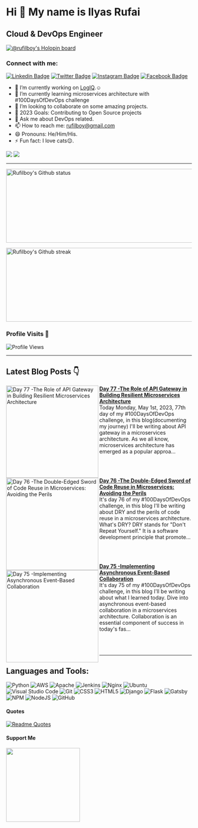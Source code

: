 Hi 👋 My name is Ilyas Rufai
===============================

Cloud & DevOps Engineer
-----------------------------
[![@rufilboy's Holopin board](https://holopin.io/api/user/board?user=rufilboy)](https://holopin.io/@rufilboy)
<!-- ![rufilboy](https://raw.githubusercontent.com/abhisheknaiidu/abhisheknaiidu/master/code.gif) -->

### Connect with me:
[![Linkedin Badge](https://img.shields.io/badge/-Ilyas_Rufai-blue?style=flat&logo=Linkedin&logoColor=white&link=https://www.linkedin.com/in/rufilboy/)](https://www.linkedin.com/in/rufilboy/)
[![Twitter Badge](https://img.shields.io/badge/-@rufilboy-1ca0f1?style=flat&labelColor=1ca0f1&logo=twitter&logoColor=white&link=https://twitter.com/rufilboy)](https://twitter.com/rufilboy)
[![Instagram Badge](https://img.shields.io/badge/-@rufilboy-purple?style=flat&logo=instagram&logoColor=white&link=https://instagram.com/rufilboy/)](https://instagram.com/rufilboy)
[![Facebook Badge](https://img.shields.io/badge/-Ilyas_Rufai-blue?style=flat&logo=facebook&logoColor=white&link=https://facebook.com/ilyas.rufai.5/)](https://facebook.com/rufilboy)

- 🔭 I’m currently working on [LogIQ](https://github.com/FreeOps-Tools/LogIQ).☺️
- 🌱 I’m currently learning microservices architecture with #100DaysOfDevOps challenge
- 👯 I’m looking to collaborate on some amazing projects.
- :goal_net: 2023 Goals: Contributing to Open Source projects
- 💬 Ask me about DevOps related.
- 📫 How to reach me: rufilboy@gmail.com
- 😄 Pronouns: He/Him/His.
- ⚡ Fun fact: I love cats:relieved:.


<a href="https://www.twitter.com/rufilboy" target="_blank" rel="noreferrer"><img src="https://img.shields.io/twitter/follow/rufilboy?logo=twitter&style=for-the-badge&color=0891b2&labelColor=1c1917" /></a>
<a href="https://www.github.com/rufilboy" target="_blank" rel="noreferrer"><img
src="https://img.shields.io/github/followers/rufilboy?logo=github&style=for-the-badge&color=0891b2&labelColor=1c1917" /></a>
                  

-----------------------------
<!-- - <a align="right" href="https://app.daily.dev/rufilboy"><img src="https://api.daily.dev/devcards/e4e53764a8fc4591ae7d29e3900cfd5a.png?r=ktb" width="400" alt="Ilyas Rufai's Dev Card"/></a> -->

<!-- -[![ilyas wakatime stats](https://github-readme-stats.vercel.app/api/wakatime?username=rufilboy)](https://github.com/rufilboy/github-readme-stats) -  -->

<!---My Gitub Status--->
<a><img height=200 width=800 align="centre" src="https://github-readme-stats.vercel.app/api?username=rufilboy&theme=synthwave&show_icons=true&count_private=true" alt="Rufilboy's Github status" />

<!---TopLanguages--->
<!-- <img height=170 width=350 align="right" src="https://github-readme-stats.vercel.app/api/top-langs/?username=rufilboy&langs_count=7&layout=compact&theme=dark" alt="Rufilboy's Language stats" /> -->


<!---My Github Streak--->
<img height=200 width=800 align="center" src="https://github-readme-streak-stats.herokuapp.com/?user=rufilboy&theme=highcontrast" alt="Rufilboy's Github streak" />
</a>

<!-- [![Ashutosh's github activity graph](https://activity-graph.herokuapp.com/graph?username=rufilboy&theme=dracula)](https://github.com/ashutosh00710/github-readme-activity-graph) -->

<!-- test -->
<!-- <img height=200 width=200 src="https://github-readme-streak-stats.herokuapp.com/?user=rufilboy&theme=highcontrast" alt="Rufilboy's Github streak" />
</a> -->

### Profile Visits :see_no_evil:
![Profile Views](https://visitor-badge.glitch.me/badge?page_id=rufilboy.visitor-badge)

-----------------------------------------------------

## Latest Blog Posts 👇
<!-- HASHNODE_BLOG:START -->
<p align="left">
<a href="https://rufilboy.hashnode.dev//day-77-the-role-of-api-gateway-in-building-resilient-microservices-architecture" title="Day 77 -The Role of API Gateway in Building Resilient Microservices Architecture"><img src="https://cdn.hashnode.com/res/hashnode/image/upload/v1682977640810/2b3366a3-cfb9-4d47-a82d-f40b100e35c2.png" alt="Day 77 -The Role of API Gateway in Building Resilient Microservices Architecture" width="250px" align="left" /></a>
<a href="https://rufilboy.hashnode.dev//day-77-the-role-of-api-gateway-in-building-resilient-microservices-architecture" title="Day 77 -The Role of API Gateway in Building Resilient Microservices Architecture"><strong>Day 77 -The Role of API Gateway in Building Resilient Microservices Architecture</strong></a>
<br/> Today Monday, May 1st, 2023, 77th day of my #100DaysOfDevOps challenge, in this blog(documenting my journey) I'll be writing about API gateway in a microservices architecture.
As we all know, microservices architecture has emerged as a popular approa... </p> <br/> <br/>
<p align="left">
<a href="https://rufilboy.hashnode.dev//day-76-the-double-edged-sword-of-code-reuse-in-microservices-avoiding-the-perils" title="Day 76 -The Double-Edged Sword of Code Reuse in Microservices: Avoiding the Perils"><img src="https://cdn.hashnode.com/res/hashnode/image/upload/v1682891136812/6fdacb94-8f83-4546-a0ab-5a4e01248fa9.png" alt="Day 76 -The Double-Edged Sword of Code Reuse in Microservices: Avoiding the Perils" width="250px" align="left" /></a>
<a href="https://rufilboy.hashnode.dev//day-76-the-double-edged-sword-of-code-reuse-in-microservices-avoiding-the-perils" title="Day 76 -The Double-Edged Sword of Code Reuse in Microservices: Avoiding the Perils"><strong>Day 76 -The Double-Edged Sword of Code Reuse in Microservices: Avoiding the Perils</strong></a>
<br/> It's day 76 of my #100DaysOfDevOps challenge, in this blog I'll be writing about DRY and the perils of code reuse in a microservices architecture.
What's DRY?
DRY stands for "Don't Repeat Yourself." It is a software development principle that promote... </p> <br/> <br/>
<p align="left">
<a href="https://rufilboy.hashnode.dev//day-75-implementing-asynchronous-event-based-collaboration" title="Day 75 -Implementing Asynchronous Event-Based Collaboration"><img src="https://cdn.hashnode.com/res/hashnode/image/upload/v1682803264211/3dde988d-3085-4737-af0d-bbd5d46ad97d.png" alt="Day 75 -Implementing Asynchronous Event-Based Collaboration" width="250px" align="left" /></a>
<a href="https://rufilboy.hashnode.dev//day-75-implementing-asynchronous-event-based-collaboration" title="Day 75 -Implementing Asynchronous Event-Based Collaboration"><strong>Day 75 -Implementing Asynchronous Event-Based Collaboration</strong></a>
<br/> It's day 75 of my #100DaysOfDevOps challenge, in this blog I'll be writing about what I learned today. Dive into asynchronous event-based collaboration in a microservices architecture.
Collaboration is an essential component of success in today's fas... </p> <br/> <br/>
<!-- HASHNODE_BLOG:END -->

-----------------------------------------------------

## Languages and Tools:

![Python](https://img.shields.io/badge/python-3670A0?style=for-the-badge&logo=python&logoColor=ffdd54)
![AWS](https://img.shields.io/badge/AWS-%23FF9900.svg?style=for-the-badge&logo=amazon-aws&logoColor=white)
![Apache](https://img.shields.io/badge/apache-%23D42029.svg?style=for-the-badge&logo=apache&logoColor=white)
![Jenkins](https://img.shields.io/badge/jenkins-%232C5263.svg?style=for-the-badge&logo=jenkins&logoColor=white)
![Nginx](https://img.shields.io/badge/nginx-%23009639.svg?style=for-the-badge&logo=nginx&logoColor=white)
![Ubuntu](https://img.shields.io/badge/Ubuntu-E95420?style=for-the-badge&logo=ubuntu&logoColor=white)
![Visual Studio Code](https://img.shields.io/badge/Visual%20Studio%20Code-0078d7.svg?style=for-the-badge&logo=visual-studio-code&logoColor=white)          ![Git](https://img.shields.io/badge/git-%23F05033.svg?style=for-the-badge&logo=git&logoColor=white)
![CSS3](https://img.shields.io/badge/css3-%231572B6.svg?style=for-the-badge&logo=css3&logoColor=white)
![HTML5](https://img.shields.io/badge/html5-%23E34F26.svg?style=for-the-badge&logo=html5&logoColor=white)
![Django](https://img.shields.io/badge/django-%23092E20.svg?style=for-the-badge&logo=django&logoColor=white)
![Flask](https://img.shields.io/badge/flask-%23000.svg?style=for-the-badge&logo=flask&logoColor=white)
![Gatsby](https://img.shields.io/badge/Gatsby-%23663399.svg?style=for-the-badge&logo=gatsby&logoColor=white)
![NPM](https://img.shields.io/badge/NPM-%23000000.svg?style=for-the-badge&logo=npm&logoColor=white)
![NodeJS](https://img.shields.io/badge/node.js-6DA55F?style=for-the-badge&logo=node.js&logoColor=white)
![GitHub](https://img.shields.io/badge/github-%23121011.svg?style=for-the-badge&logo=github&logoColor=white)

#### Quotes
[![Readme Quotes](https://quotes-github-readme.vercel.app/api?type=horizontal&theme=dark)](https://github.com/piyushsuthar/github-readme-quotes)

#### Support Me
<a href="https://www.buymeacoffee.com/rufilboy"><img src="https://cdn.buymeacoffee.com/buttons/v2/default-yellow.png" width="200" /></a>
